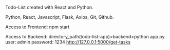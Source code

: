 Todo-List created with React and Python.

Python, React, Javascript, Flask, Axios, Git, Github.

Access to Frontend: npm start

Access to Backend:
  directory_path(todo-list-app)>backend>python app.py
  user: admin
  password: 1234
  http://127.0.0.1:5000/get-tasks

